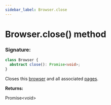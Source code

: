 ```yaml
---
sidebar_label: Browser.close
---
```


# Browser.close() method

### Signature:

```typescript
class Browser {
  abstract close(): Promise<void>;
}
```

Closes this [browser](./puppeteer.browser.md) and all associated [pages](./puppeteer.page.md).

**Returns:**

Promise&lt;void&gt;
